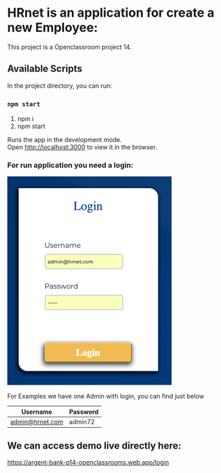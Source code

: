 # HRnet is an application for create a new Employee:

This project is a Openclassroom project 14.

## Available Scripts

In the project directory, you can run:

### `npm start`

1. npm i 
2. npm start

Runs the app in the development mode.\
Open [http://localhost:3000](http://localhost:3000) to view it in the browser.

### For run application you need a login:

![Login](./src/assets/images/login.png)

For Examples we have one Admin with login, you can find just below

Username | Password
-------- | --------
admin@hrnet.com | admin72


## We can access demo live directly here:

https://argent-bank-p14-openclassrooms.web.app/login


